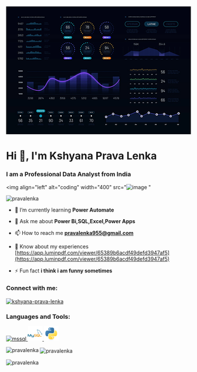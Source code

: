 ![logo](https://github.com/pravalenka/pravalenka/blob/main/pngtree-infographic-dashboard-template-ui-graph-png-image_4624169.png)
<h1 align="left">Hi 👋, I'm Kshyana Prava Lenka</h1>
<h3 align="left">I am a Professional Data Analyst from India</h3>
 
<img align="left" alt="coding" width="400" src="![image](https://github.com/pravalenka/pravalenka/assets/120097217/b697f608-657f-435d-a918-21fd1a4f2423)
"
<p align="left"> <img src="https://komarev.com/ghpvc/?username=pravalenka&label=Profile%20views&color=0e75b6&style=flat" alt="pravalenka" /> </p>

- 🌱 I’m currently learning **Power Automate**

- 💬 Ask me about **Power Bi,SQL,Excel,Power Apps**

- 📫 How to reach me **pravalenka955@gmail.com**

- 📄 Know about my experiences [https://app.luminpdf.com/viewer/65389b6acdf49defd3947af5](https://app.luminpdf.com/viewer/65389b6acdf49defd3947af5)

- ⚡ Fun fact **i think i am funny sometimes**

<h3 align="left">Connect with me:</h3>
<p align="left">
<a href="https://linkedin.com/in/kshyana-prava-lenka" target="blank"><img align="center" src="https://raw.githubusercontent.com/rahuldkjain/github-profile-readme-generator/master/src/images/icons/Social/linked-in-alt.svg" alt="kshyana-prava-lenka" height="30" width="40" /></a>
</p>

<h3 align="left">Languages and Tools:</h3>
<p align="left"> <a href="https://www.microsoft.com/en-us/sql-server" target="_blank" rel="noreferrer"> <img src="https://www.svgrepo.com/show/303229/microsoft-sql-server-logo.svg" alt="mssql" width="40" height="40"/> </a> <a href="https://www.mysql.com/" target="_blank" rel="noreferrer"> <img src="https://raw.githubusercontent.com/devicons/devicon/master/icons/mysql/mysql-original-wordmark.svg" alt="mysql" width="40" height="40"/> </a> <a href="https://www.python.org" target="_blank" rel="noreferrer"> <img src="https://raw.githubusercontent.com/devicons/devicon/master/icons/python/python-original.svg" alt="python" width="40" height="40"/> </a> </p>

<p><img align="left" src="https://github-readme-stats.vercel.app/api/top-langs?username=pravalenka&show_icons=true&locale=en&layout=compact" alt="pravalenka" /></p>

<p>&nbsp;<img align="center" src="https://github-readme-stats.vercel.app/api?username=pravalenka&show_icons=true&locale=en" alt="pravalenka" /></p>

<p><img align="center" src="https://github-readme-streak-stats.herokuapp.com/?user=pravalenka&" alt="pravalenka" /></p>
